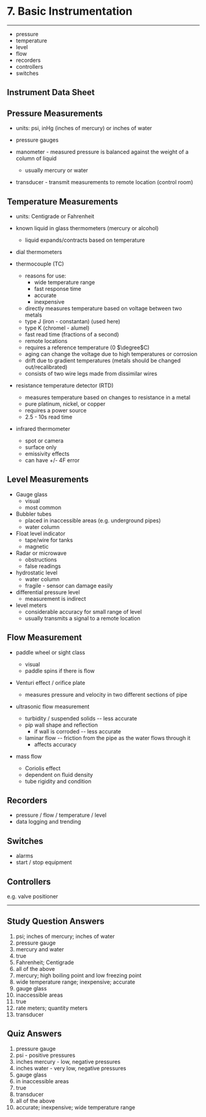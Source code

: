 # 7. Basic Instrumentation
---

-	pressure
-	temperature
-	level
-	flow
-	recorders
-	controllers
-	switches

## Instrument Data Sheet

## Pressure Measurements
-	units: psi, inHg (inches of mercury) or inches of water

-	pressure gauges

-	manometer - measured pressure is balanced against the weight of a column of liquid
	-	usually mercury or water
	
-	transducer - transmit measurements to remote location (control room)

## Temperature Measurements
-	units: Centigrade or Fahrenheit
-	known liquid in glass thermometers (mercury or alcohol)
	-	liquid expands/contracts based on temperature
	
-	dial thermometers

-	thermocouple (TC)
	-	reasons for use:
		-	wide temperature range
		-	fast response time
		-	accurate
		-	inexpensive
	-	directly measures temperature based on voltage between two metals
	-	type J (iron - constantan) (used here)
	-	type K (chromel - alumel)
	-	fast read time (fractions of a second)
	-	remote locations
	-	requires a reference temperature (0 $\degree$C)
	-	aging can change the voltage due to high temperatures or corrosion
	-	drift due to gradient temperatures (metals should be changed out/recalibrated)
	-	consists of two wire legs made from dissimilar wires
	
-	resistance temperature detector (RTD)
	-	measures temperature based on changes to resistance in a metal
	-	pure platinum, nickel, or copper
	-	requires a power source
	-	2.5 - 10s read time
	
-	infrared thermometer
	-	spot or camera
	-	surface only
	-	emissivity effects
	-	can have +/- 4F error

## Level Measurements
-	Gauge glass
	-	visual
	-	most common
-	Bubbler tubes
	-	placed in inaccessible areas (e.g. underground pipes)
	-	water column
-	Float level indicator
	-	tape/wire for tanks
	-	magnetic
-	Radar or microwave
	-	obstructions
	-	false readings
-	hydrostatic level
	-	water column
	-	fragile - sensor can damage easily
-	differential pressure level
	-	measurement is indirect
-	level meters
	-	considerable accuracy for small range of level
	-	usually transmits a signal to a remote location

## Flow Measurement
-	paddle wheel or sight class
	-	visual
	-	paddle spins if there is flow
	
-	Venturi effect / orifice plate
	-	measures pressure and velocity in two different sections of pipe
	
-	ultrasonic flow measurement
	-	turbidity / suspended solids -- less accurate
	-	pip wall shape and reflection
		-	if wall is corroded -- less accurate
	-	laminar flow -- friction from the pipe as the water flows through it
		-	affects accuracy
		
-	mass flow
	-	Coriolis effect
	-	dependent on fluid density
	-	tube rigidity and condition
	
## Recorders
-	pressure / flow / temperature / level
-	data logging and trending

## Switches
-	alarms
-	start / stop equipment

## Controllers
e.g. valve positioner

---

## Study Question Answers
1. psi; inches of mercury; inches of water
2. pressure gauge
3.	mercury and water
4.	true
5.	Fahrenheit; Centigrade
6.	all of the above
7.	mercury; high boiling point and low freezing point
8.	wide temperature range; inexpensive; accurate
9.	gauge glass
10.	inaccessible areas
11.	true
12.	rate meters; quantity meters
13.	transducer

## Quiz Answers
1. pressure gauge
2. psi - positive pressures
3. inches mercury - low, negative pressures
4. inches water - very low, negative pressures
5. gauge glass
6. in inaccessible areas
7. true
8. transducer
9. all of the above
10. accurate; inexpensive; wide temperature range